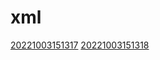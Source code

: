 # xml
[20221003151317](/zet/20221003151317/README.md)
[20221003151318](/zet/20221003151318/README.md)


